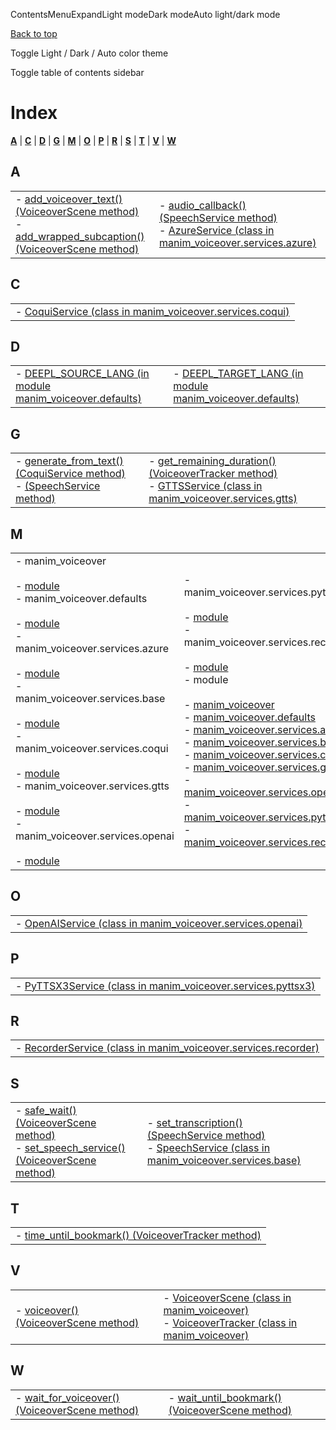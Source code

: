 ContentsMenuExpandLight modeDark modeAuto light/dark mode

[Back to top](https://voiceover.manim.community/en/stable/genindex.html#)

Toggle Light / Dark / Auto color theme

Toggle table of contents sidebar

# Index

[**A**](https://voiceover.manim.community/en/stable/genindex.html#A) \| [**C**](https://voiceover.manim.community/en/stable/genindex.html#C) \| [**D**](https://voiceover.manim.community/en/stable/genindex.html#D) \| [**G**](https://voiceover.manim.community/en/stable/genindex.html#G) \| [**M**](https://voiceover.manim.community/en/stable/genindex.html#M) \| [**O**](https://voiceover.manim.community/en/stable/genindex.html#O) \| [**P**](https://voiceover.manim.community/en/stable/genindex.html#P) \| [**R**](https://voiceover.manim.community/en/stable/genindex.html#R) \| [**S**](https://voiceover.manim.community/en/stable/genindex.html#S) \| [**T**](https://voiceover.manim.community/en/stable/genindex.html#T) \| [**V**](https://voiceover.manim.community/en/stable/genindex.html#V) \| [**W**](https://voiceover.manim.community/en/stable/genindex.html#W)

## A

|     |     |
| --- | --- |
| - [add\_voiceover\_text() (VoiceoverScene method)](https://voiceover.manim.community/en/stable/api.html#manim_voiceover.VoiceoverScene.add_voiceover_text)<br>- [add\_wrapped\_subcaption() (VoiceoverScene method)](https://voiceover.manim.community/en/stable/api.html#manim_voiceover.VoiceoverScene.add_wrapped_subcaption) | - [audio\_callback() (SpeechService method)](https://voiceover.manim.community/en/stable/api.html#manim_voiceover.services.base.SpeechService.audio_callback)<br>- [AzureService (class in manim\_voiceover.services.azure)](https://voiceover.manim.community/en/stable/api.html#manim_voiceover.services.azure.AzureService) |

## C

|     |
| --- |
| - [CoquiService (class in manim\_voiceover.services.coqui)](https://voiceover.manim.community/en/stable/api.html#manim_voiceover.services.coqui.CoquiService) |

## D

|     |     |
| --- | --- |
| - [DEEPL\_SOURCE\_LANG (in module manim\_voiceover.defaults)](https://voiceover.manim.community/en/stable/api.html#manim_voiceover.defaults.DEEPL_SOURCE_LANG) | - [DEEPL\_TARGET\_LANG (in module manim\_voiceover.defaults)](https://voiceover.manim.community/en/stable/api.html#manim_voiceover.defaults.DEEPL_TARGET_LANG) |

## G

|     |     |
| --- | --- |
| - [generate\_from\_text() (CoquiService method)](https://voiceover.manim.community/en/stable/api.html#manim_voiceover.services.coqui.CoquiService.generate_from_text)<br>  - [(SpeechService method)](https://voiceover.manim.community/en/stable/api.html#manim_voiceover.services.base.SpeechService.generate_from_text) | - [get\_remaining\_duration() (VoiceoverTracker method)](https://voiceover.manim.community/en/stable/api.html#manim_voiceover.VoiceoverTracker.get_remaining_duration)<br>- [GTTSService (class in manim\_voiceover.services.gtts)](https://voiceover.manim.community/en/stable/api.html#manim_voiceover.services.gtts.GTTSService) |

## M

|     |     |
| --- | --- |
| - manim\_voiceover<br>  <br>  - [module](https://voiceover.manim.community/en/stable/api.html#module-manim_voiceover)<br>- manim\_voiceover.defaults<br>  <br>  - [module](https://voiceover.manim.community/en/stable/api.html#module-manim_voiceover.defaults)<br>- manim\_voiceover.services.azure<br>  <br>  - [module](https://voiceover.manim.community/en/stable/api.html#module-manim_voiceover.services.azure)<br>- manim\_voiceover.services.base<br>  <br>  - [module](https://voiceover.manim.community/en/stable/api.html#module-manim_voiceover.services.base)<br>- manim\_voiceover.services.coqui<br>  <br>  - [module](https://voiceover.manim.community/en/stable/api.html#module-manim_voiceover.services.coqui)<br>- manim\_voiceover.services.gtts<br>  <br>  - [module](https://voiceover.manim.community/en/stable/api.html#module-manim_voiceover.services.gtts)<br>- manim\_voiceover.services.openai<br>  <br>  - [module](https://voiceover.manim.community/en/stable/api.html#module-manim_voiceover.services.openai) | - manim\_voiceover.services.pyttsx3<br>  <br>  - [module](https://voiceover.manim.community/en/stable/api.html#module-manim_voiceover.services.pyttsx3)<br>- manim\_voiceover.services.recorder<br>  <br>  - [module](https://voiceover.manim.community/en/stable/api.html#module-manim_voiceover.services.recorder)<br>- module<br>  <br>  - [manim\_voiceover](https://voiceover.manim.community/en/stable/api.html#module-manim_voiceover)<br>  - [manim\_voiceover.defaults](https://voiceover.manim.community/en/stable/api.html#module-manim_voiceover.defaults)<br>  - [manim\_voiceover.services.azure](https://voiceover.manim.community/en/stable/api.html#module-manim_voiceover.services.azure)<br>  - [manim\_voiceover.services.base](https://voiceover.manim.community/en/stable/api.html#module-manim_voiceover.services.base)<br>  - [manim\_voiceover.services.coqui](https://voiceover.manim.community/en/stable/api.html#module-manim_voiceover.services.coqui)<br>  - [manim\_voiceover.services.gtts](https://voiceover.manim.community/en/stable/api.html#module-manim_voiceover.services.gtts)<br>  - [manim\_voiceover.services.openai](https://voiceover.manim.community/en/stable/api.html#module-manim_voiceover.services.openai)<br>  - [manim\_voiceover.services.pyttsx3](https://voiceover.manim.community/en/stable/api.html#module-manim_voiceover.services.pyttsx3)<br>  - [manim\_voiceover.services.recorder](https://voiceover.manim.community/en/stable/api.html#module-manim_voiceover.services.recorder) |

## O

|     |
| --- |
| - [OpenAIService (class in manim\_voiceover.services.openai)](https://voiceover.manim.community/en/stable/api.html#manim_voiceover.services.openai.OpenAIService) |

## P

|     |
| --- |
| - [PyTTSX3Service (class in manim\_voiceover.services.pyttsx3)](https://voiceover.manim.community/en/stable/api.html#manim_voiceover.services.pyttsx3.PyTTSX3Service) |

## R

|     |
| --- |
| - [RecorderService (class in manim\_voiceover.services.recorder)](https://voiceover.manim.community/en/stable/api.html#manim_voiceover.services.recorder.RecorderService) |

## S

|     |     |
| --- | --- |
| - [safe\_wait() (VoiceoverScene method)](https://voiceover.manim.community/en/stable/api.html#manim_voiceover.VoiceoverScene.safe_wait)<br>- [set\_speech\_service() (VoiceoverScene method)](https://voiceover.manim.community/en/stable/api.html#manim_voiceover.VoiceoverScene.set_speech_service) | - [set\_transcription() (SpeechService method)](https://voiceover.manim.community/en/stable/api.html#manim_voiceover.services.base.SpeechService.set_transcription)<br>- [SpeechService (class in manim\_voiceover.services.base)](https://voiceover.manim.community/en/stable/api.html#manim_voiceover.services.base.SpeechService) |

## T

|     |
| --- |
| - [time\_until\_bookmark() (VoiceoverTracker method)](https://voiceover.manim.community/en/stable/api.html#manim_voiceover.VoiceoverTracker.time_until_bookmark) |

## V

|     |     |
| --- | --- |
| - [voiceover() (VoiceoverScene method)](https://voiceover.manim.community/en/stable/api.html#manim_voiceover.VoiceoverScene.voiceover) | - [VoiceoverScene (class in manim\_voiceover)](https://voiceover.manim.community/en/stable/api.html#manim_voiceover.VoiceoverScene)<br>- [VoiceoverTracker (class in manim\_voiceover)](https://voiceover.manim.community/en/stable/api.html#manim_voiceover.VoiceoverTracker) |

## W

|     |     |
| --- | --- |
| - [wait\_for\_voiceover() (VoiceoverScene method)](https://voiceover.manim.community/en/stable/api.html#manim_voiceover.VoiceoverScene.wait_for_voiceover) | - [wait\_until\_bookmark() (VoiceoverScene method)](https://voiceover.manim.community/en/stable/api.html#manim_voiceover.VoiceoverScene.wait_until_bookmark) |
